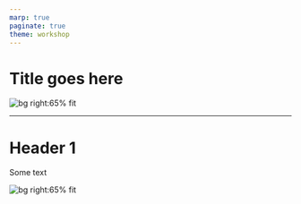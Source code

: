 ```yaml
---
marp: true
paginate: true
theme: workshop
---
```


# <!-- fit --> Title goes here

![bg right:65% fit](./img/example.png)

---

# Header 1

Some text

![bg right:65% fit](./img/example.png)
